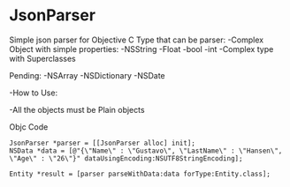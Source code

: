 JsonParser
==========
Simple json parser for Objective C
Type that can be parser:
  -Complex Object with simple properties:
  -NSString
  -Float
  -bool
  -int
  -Complex type with Superclasses

Pending:
   -NSArray
   -NSDictionary
   -NSDate
   
-How to Use:

  -All the objects must be Plain objects
  
  Objc Code
  
    JsonParser *parser = [[JsonParser alloc] init];
    NSData *data = [@"{\"Name\" : \"Gustavo\", \"LastName\" : \"Hansen\", \"Age\" : \"26\"}" dataUsingEncoding:NSUTF8StringEncoding];
    
    Entity *result = [parser parseWithData:data forType:Entity.class];
  
